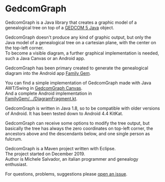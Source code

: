 # GedcomGraph

GedcomGraph is a Java library that creates a graphic model of a genealogical tree on top of a [GEDCOM 5 Java](/FamilySearch/gedcom5-java) object.

GedcomGraph doesn't produce any kind of graphic output, but only the Java model of a genealogical tree on a cartesian plane, with the center on the top-left corner.  
To become a visible diagram, a further graphical implementation is needed, such a Java Canvas or an Android app.

GedcomGraph has been primary created to generate the genealogical diagram into the Android app [Family Gem](/michelesalvador/FamilyGem).

You can find a simple implementation of GedcomGraph made with Java AWT/Swing in [GedcomGraph Canvas](/michelesalvador/GedcomGraph-Canvas).  
And a complete Android implementation in [FamilyGem/.../DiagramFragment.kt](/michelesalvador/FamilyGem/blob/master/app/src/main/java/app/familygem/main/DiagramFragment.kt).

GedcomGraph is written in Java 1.8, so to be compatible with older versions of Android. It has been tested down to Android 4.4 KitKat.

GedcomGraph can receive some options to modify the tree output, but basically the tree has always the zero coordinates on top-left corner, the ancestors above and the descendants below, and one single person as fulcrum.

GedcomGraph is a Maven project written with Eclipse.  
The project started on December 2019.  
Author is Michele Salvador, an italian programmer and genealogy enthusiast.

For questions, problems, suggestions please [open an issue](/michelesalvador/GedcomGraph/issues).
